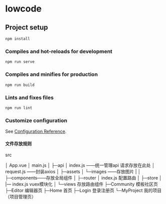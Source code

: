 # lowcode

## Project setup
```
npm install
```

### Compiles and hot-reloads for development
```
npm run serve
```

### Compiles and minifies for production
```
npm run build
```

### Lints and fixes files
```
npm run lint
```

### Customize configuration
See [Configuration Reference](https://cli.vuejs.org/config/).



#### 文件存放规则

src

│  App.vue
│  main.js
│
├─api
│      index.js ——统一管理api 请求存放在此处
│      request.js  ——封装axios
│
├─assets
│  └─images ——存放图片
|
│
├─components——存放全局组件
│
├─router
│      index.js		配置路由
│
├─store
│      |—  index.js   vuex模块化
│
└─views    存放路由组件
    ├─Community  模板社区页
    ├─Editor   编辑器页
    ├─Home   首页
    ├─Login   登录注册页
    └─MyProject	我的项目（项目管理页）

